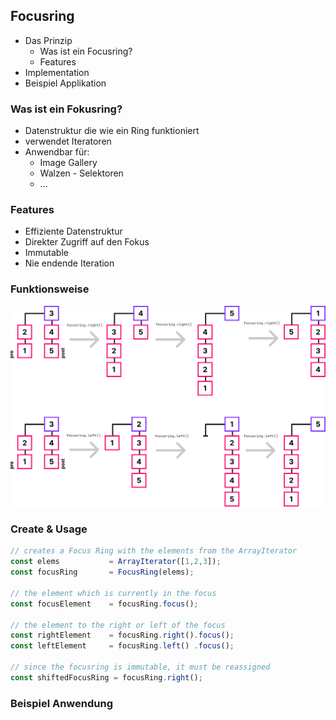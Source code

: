 ## Focusring
- Das Prinzip
  - Was ist ein Focusring?
  - Features
- Implementation
- Beispiel Applikation



### Was ist ein Fokusring?
- Datenstruktur die wie ein Ring funktioniert
- verwendet Iteratoren
- Anwendbar für:
  - Image Gallery
  - Walzen - Selektoren
  - ...



### Features
- Effiziente Datenstruktur
- Direkter Zugriff auf den Fokus
- Immutable
- Nie endende Iteration



### Funktionsweise
![Focusring](assets/Focusring%20demo.png)



### Create & Usage
```js [1-3|5-6|8-10|12-13]
// creates a Focus Ring with the elements from the ArrayIterator
const elems           = ArrayIterator([1,2,3]);
const focusRing       = FocusRing(elems);
  
// the element which is currently in the focus
const focusElement    = focusRing.focus();

// the element to the right or left of the focus
const rightElement    = focusRing.right().focus();
const leftElement     = focusRing.left() .focus();
  
// since the focusring is immutable, it must be reassigned
const shiftedFocusRing = focusRing.right();
```



### Beispiel Anwendung

[//]: # (![SlotMachine]&#40;assets/slot-machine.png&#41;)
<iframe style="border: none" width="100%" height="600" data-src="https://wildwyss.github.io/ip5-overview/contrib/p5_wild_wyss/src/focusring/example/SlotMachine.html" data-preload></iframe>

[//]: # ([Slot Machine]&#40;https://wildwyss.github.io/ip5-overview/contrib/p5_wild_wyss/src/focusring/example/SlotMachine.html&#41;)